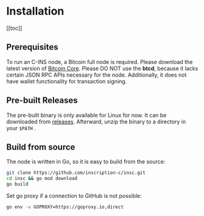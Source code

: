 # Installation

[[toc]]


## Prerequisites

To run an C-INS node, a Bitcoin full node is required. Please download the latest version of [Bitcoin Core](https://bitcoincore.org/en/download/). Please DO NOT use the **btcd**, because it lacks certain JSON RPC APIs necessary for the node. Additionally, it does not have wallet functionality for transaction signing.

## Pre-built Releases

The pre-built binary is only available for Linux for now. It can be downloaded from [releases](https://github.com/inscription-c/insc/releases). Afterward, unzip the binary to a directory in your `$PATH` .

## Build from source

The node is written in Go, so it is easy to build from the source:

```bash
git clone https://github.com/inscription-c/insc.git
cd insc && go mod download
go build
```

Set go proxy if a connection to GitHub is not possible:

```bash
go env -w GOPROXY=https://goproxy.io,direct
```

